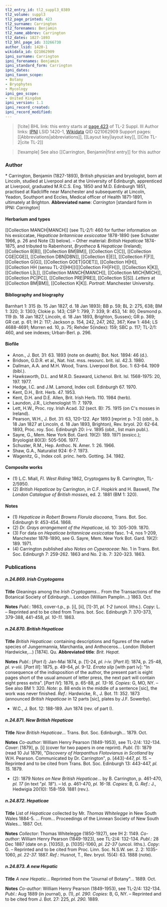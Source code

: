 ```yaml
---
tl2_entry_id: tl2_suppl3_0389
tl2_volume: suppl3
tl2_page_printed: 423
tl2_surname: Carrington
tl2_forenames: Benjamin
tl2_name_abbrev: Carrington
tl2_dates: 1827-1893
tl2_bhl_page_id: 33266730
author_lsid: 1420-1
wikidata_id: Q21062909
ipni_surname: Carrington
ipni_forenames: Benjamin
ipni_standard_form: Carrington
ipni_dates: 
ipni_taxon_scope: 
- Botany
- Bryophytes
- Mycology
ipni_geo_scope: 
- United Kingdom
ipni_version: 1.1
ipni_record_created: 
ipni_record_modified:
---
```


> [!cite] BHL link: this entry starts at [page 423](https://www.biodiversitylibrary.org/page/33266730) of TL-2 Suppl. III
> Author links: [IPNI](https://www.ipni.org/a/1420-1) LSID 1420-1, [Wikidata](https://www.wikidata.org/wiki/Q21062909) QID Q21062909
> Support pages: [[Abbreviations|abbreviations]], [[Layout key|layout key]], [[Cite TL-2|cite TL-2]]

> [!example] See also [[Carrington, Benjamin|first entry]] for this author

### Author

\* Carrington, Benjamin (1827-1893), British physician and bryologist, born at Lincoln, studied at Liverpool and at the University of Edinburgh, apprenticed at Liverpool, graduated M.R.C.S. Eng. 1850 and M.D. Edinburgh 1851, practised at Radcliffe near Manchester and subsequently at Lincoln, Yeadon, Southport and Eccles, Medical officer of Health 1871-1891, ultimately at Brighton. 
**Abbreviated name**: *Carrington* \[standard form in IPNI: *Carrington*\]

#### Herbarium and types

[[Collection MANCH|MANCH]] (see TL-2/1: 460 for further information on his exsiccatae, *Hepaticae britannicae exsiccatae* 1878-1890 (see Schuster 1966, p. 26 and Note (3) below). – Other material: *British Hepaticae* 1874-1875, and tributed to Rabenhorst, *Bryotheca* & *Hepaticae* (Ireland); [[Collection B|B]], [[Collection BM|BM]], [[Collection C|C]], [[Collection CGE|CGE]], [[Collection DBN|DBN]], [[Collection E|E]], [[Collection F|F]], [[Collection G|G]], [[Collection GOET|GOET]], [[Collection H|H]], [[Collection HH (sensu TL-2)|HH]]([[Collection FH|FH]]), [[Collection K|K]], [[Collection L|L]], [[Collection MANCH|MANCH]], [[Collection MICH|MICH]], [[Collection PC|PC]], [[Collection PRE|PRE]], [[Collection S|S]].
*Letters* at [[Collection BM|BM]], [[Collection K|K]].
*Portrait*: Manchester University.

#### Bibliography and biography

Barnhart 1: 315 (b. 15 Jan 1827, d. 18 Jan 1893); BB p. 59; BL 2: 275, 638; BM 1: 320; 3: 1303; Clokie p. 143; CSP 1: 799, 7: 339, 9: 453, 14: 80; Desmond p. 119 (b. 18 Jan 1827, Lincoln, d. 18 Jan 1893, Brighton, Sussex); GR p. 369; GR cat. p. 61; IH 2: 117; Jackson p. 154, 242, 247, 262, 367; Kew 1: 484; LS 4688-4691; Morren ed. 10, p. 75; Rehder 5(index): 159; SBC p. 117; TL-2/1: 460, and see indexes; Urban-Berl. p. 296.

#### Biofile

- Anon., J. Bot. 31: 63. 1893 (note on death); Bot. Not. 1894: 46 (d.).
- Bridson, G.D.R. et al., Nat. hist. mss. resourc. brit. isl. 42.3. 1980.
- Dallman, A.A. and M.H. Wood, Trans. Liverpool Bot. Soc. 1: 63-64. 1909 (bibl.).
- Hawksworth, D.L. and M.R.D. Seaward, Lichenol. Brit. Isl. 1568-1975: 20, 197. 1977.
- Hedge, I.C. and J.M. Lamond, Index coll. Edinburgh 67. 1970.
- Kent, D.H., Brit. Herb. 47. 1953.
- Kent, D.H. and D.E. Allen, Brit. Irish Herb. 110. 1984 (herb).
- Laundon, J.R., Lichenologist 11: 7. 1979.
- Lett, H.W., Proc. roy. Irish Acad. 32 (sect. B): 75. 1915 (on C's mosses in Ireland).
- Pearson, W.H., J. Bot. 31: 63, 120-122. Apr 1893 \[reprint p. 1-3\] (obit., b. 18 Jan 1827 at Lincoln, d. 18 Jan 1893, Brighton), Rev. bryol. 20: 62-64. 1893, Proc. roy. Soc. Edinburgh 20: i-v. 1895 (obit., list main publ.).
- Sayre, G., Mem. New York Bot. Gard. 19(2): 189. 1971 (exsicc.); Bryologist 80(3): 505-506. 1977.
- Schuster, R.M., Hep. Anthoc. N. Amer. 1: 26. 1966.
- Shaw, G.A., Naturalist 924: 6-7. 1973.
- Wagenitz, G., Index coll. princ. herb. Gotting. 34. 1982.

#### Composite works

- (1) L.C. Miall, *Fl. West Riding* 1862, Cryptogams by B. Carrington, TL-2/5950.
- (2) *British Hepaticae* by Carrington, *in* C.F. Hopkirk and H. Baswell, *The London Catalogue of British mosses*, ed. 2. 1881 (BM 1: 320).

#### Notes

- (1) *Hepaticae in Robert Browns Florula discoana*, Trans. Bot. Soc. Edinburgh 9: 453-454. 1868.
- (2) *Dr. Grays arrangement of the Hepaticae*, id. 10: 305-309. 1870.
- (3) For data on *Hepaticae britannicae exsiccatae* fasc. 1-4, nos 1-209, Manchester 1878-1890, see G. Sayre, Mem. New York Bot. Gard. 19(2): 189. 1971.
- (4) Carrington published also *Notes on Cyperaceae*: No. 1 in Trans. Bot. Soc. Edinburgh 7: 259-262. 1863 and No. 2 ib. 7: 320-323. 1863.

### Publications

##### n.24.869. Irish Cryptogams

**Title**
Gleanings among the *Irish Cryptogams*... From the Transactions of the Botanical Society of Edinburgh... London (William Pamplin...) 1863. Oct.

**Notes**
*Publ*.: 1863, cover-t.p., p. \[i\], \[ii\], \[1\]-31, *pl. 1-2* (uncol. liths.). *Copy*: L. – Reprinted and to be cited from Trans. bot. Soc. Edinburgh 7: 370-373, 379-388, 441-458, *pl. 10-11.* 1863.

##### n.24.870. British Hepaticae

**Title**
*British Hepaticae*: containing descriptions and figures of the native species of Jungermannia, Marchantia, and Anthoceros... London (Robert Hardwicke,...) \[1874\]. Qu.
**Abbreviated title**: *Brit. Hepat.*

**Notes**
*Publ*.: \[*Part I*\]: Jan-Mai 1874, p. \[1\]-24, *pl. i-iv.*
\[*Part II*\]: 1874, p. 25-48, *pl. v-viii.*
\[*Part III*\]: 1875, p. 49-64, *pl*. 9-12.
*Errata slip* \[with part iv\]: "In consequence of the indisposition of the author, the present part is eight pages short of the usual amount of letter press, the next part will contain eight press extra".
\[*Part IV*\]: 1876, p. 65-88, *pl. 13-16.* *Copies*: G, MO, NY. – See also BM 1: 320.
*Note*: p. 88 ends in the middle of a sentence \[sic\], the work was never finished.
*Ref*.: Hardwicke, R., J. Bot. 11: 352. 1873 (announced *British Hepaticae* in 12 parts \[sic\], plates by J.F. Sowerby).
- W.C., J. Bot. 12: 188-189. Jun 1874 (rev. of part I).

##### n.24.871. New British Hepaticae

**Title**
*New British Hepaticae*... Trans. Bot. Soc. Edinburgh... 1879. Oct.

**Notes**
*Co-author*: William Henry Pearson (1849-1953), see TL-2/4: 132-134.
*Cover*: \[1879\], p. \[i\] (cover for two papers in one reprint).
*Publ*. (1): 1879 (read 10 Jul 1879), "*Discovery of Harpanthus Flotovianus in Scotland* by W.H. Pearson. Communicated by Dr. Carrington", p. \[443\]-447, *pl. 15.* – Reprinted and to be cited from Trans. Bot. Soc. Edinburgh 13: 443-447, *pl. 15.* 1879.
- (2): 1879 *Notes on New British Hepaticae*... by B. Carrington, p. 461-470, *pl. 17* (in text "*pl. 18*"). – Id. p. 461-470, *pl. 16-18.* *Copies*: B, G.
*Ref*.: J., Hedwigia 20(10): 158-159. 1881 (rev.).

##### n.24.872. Hepaticae

**Title**
List of *Hepaticae* collected by Mr. *Thomas Whitelegge* in New South Wales 1884-5. ... From... Proceedings of the Linnean Society of New South Wales... 1887. Oct.

**Notes**
*Collector*: Thomas Whitelegge (1850-1927), see IH 2: 1149.
*Co-author*: William Henry Pearson (1849-1923), see TL-2/4: 132-134.
*Publ*.: 28 Dec 1887 (date on p. \[1035\]), p. \[1035\]-1060, *pl. 22-37* (uncol. liths.). *Copy*: G. – Reprinted and to be cited from Proc. Linn. Soc. N.S.W. ser. 2. 2: 1035-1060, *pl. 22-37.* 1887.
*Ref*.: Husnot, T., Rev. bryol. 15(4): 63. 1888 (note).

##### n.24.873. A new Hepatic

**Title**
*A new Hepatic*... Reprinted from the "Journal of Botany"... 1889. Oct.

**Notes**
*Co-author*: William Henry Pearson (1849-1953), see TL-2/4: 132-134.
*Publ*.: Aug 1889 (in journal), p. (1), *pl. 290.* *Copies*: B, G, NY. – Reprinted and to be cited from J. Bot. 27: 225, *pl. 290.* 1889.

